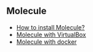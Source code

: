 Molecule
--------

- [How to install Molecule?](./molecule/install.md)
- [Molecule with VirtualBox](./molecule/virtualbox.md)
- [Molecule with docker](./molecule/docker.md)
